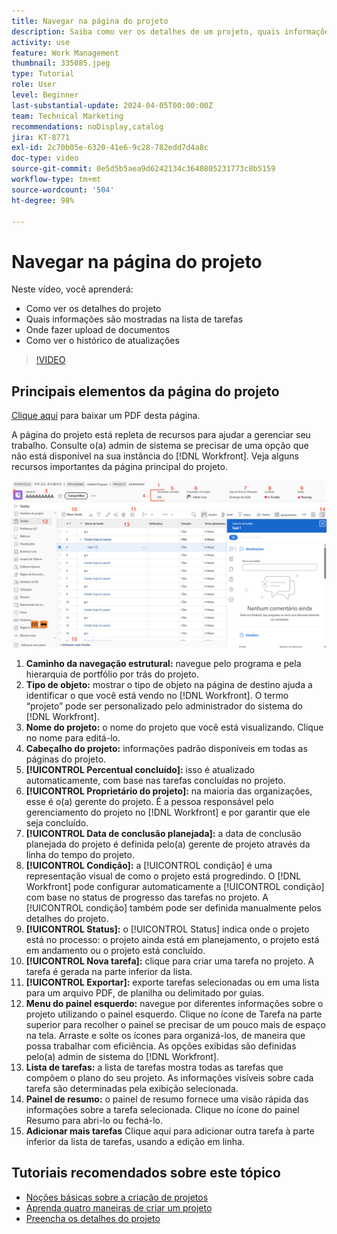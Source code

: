 ```yaml
---
title: Navegar na página do projeto
description: Saiba como ver os detalhes de um projeto, quais informações são mostradas na lista de tarefas, onde fazer upload de documentos e como visualizar o histórico de atualizações no [!DNL  Workfront].
activity: use
feature: Work Management
thumbnail: 335085.jpeg
type: Tutorial
role: User
level: Beginner
last-substantial-update: 2024-04-05T00:00:00Z
team: Technical Marketing
recommendations: noDisplay,catalog
jira: KT-8771
exl-id: 2c70b05e-6320-41e6-9c28-782edd7d4a8c
doc-type: video
source-git-commit: 0e5d5b5aea9d6242134c3640805231773c8b5159
workflow-type: tm+mt
source-wordcount: '504'
ht-degree: 98%

---
```


# Navegar na página do projeto

Neste vídeo, você aprenderá:

* Como ver os detalhes do projeto
* Quais informações são mostradas na lista de tarefas
* Onde fazer upload de documentos
* Como ver o histórico de atualizações

>[!VIDEO](https://video.tv.adobe.com/v/335085/?quality=12&learn=on&enablevpops)

## Principais elementos da página do projeto

[Clique aqui](/help/assets/key-parts-of-the-project-page.pdf) para baixar um PDF desta página.

A página do projeto está repleta de recursos para ajudar a gerenciar seu trabalho. Consulte o(a) admin de sistema se precisar de uma opção que não está disponível na sua instância do [!DNL Workfront]. Veja alguns recursos importantes da página principal do projeto.

![Captura de tela da página do projeto](assets/project-page-graphic-for-planner-v2.png)

1. **Caminho da navegação estrutural:** navegue pelo programa e pela hierarquia de portfólio por trás do projeto.
2. **Tipo de objeto:** mostrar o tipo de objeto na página de destino ajuda a identificar o que você está vendo no [!DNL Workfront]. O termo “projeto” pode ser personalizado pelo administrador do sistema do [!DNL Workfront].
3. **Nome do projeto:** o nome do projeto que você está visualizando. Clique no nome para editá-lo.
4. **Cabeçalho do projeto:** informações padrão disponíveis em todas as páginas do projeto.
5. **[!UICONTROL Percentual concluído]:** isso é atualizado automaticamente, com base nas tarefas concluídas no projeto.
6. **[!UICONTROL Proprietário do projeto]:** na maioria das organizações, esse é o(a) gerente do projeto. É a pessoa responsável pelo gerenciamento do projeto no [!DNL Workfront] e por garantir que ele seja concluído.
7. **[!UICONTROL Data de conclusão planejada]:** a data de conclusão planejada do projeto é definida pelo(a) gerente de projeto através da linha do tempo do projeto.
8. **[!UICONTROL Condição]:** a [!UICONTROL condição] é uma representação visual de como o projeto está progredindo. O [!DNL Workfront] pode configurar automaticamente a [!UICONTROL condição] com base no status de progresso das tarefas no projeto. A [!UICONTROL condição] também pode ser definida manualmente pelos detalhes do projeto.
9. **[!UICONTROL Status]:** o [!UICONTROL Status] indica onde o projeto está no processo: o projeto ainda está em planejamento, o projeto está em andamento ou o projeto está concluído.
10. **[!UICONTROL Nova tarefa]:** clique para criar uma tarefa no projeto. A tarefa é gerada na parte inferior da lista.
11. **[!UICONTROL Exportar]:** exporte tarefas selecionadas ou em uma lista para um arquivo PDF, de planilha ou delimitado por guias.
12. **Menu do painel esquerdo:** navegue por diferentes informações sobre o projeto utilizando o painel esquerdo. Clique no ícone de Tarefa na parte superior para recolher o painel se precisar de um pouco mais de espaço na tela. Arraste e solte os ícones para organizá-los, de maneira que possa trabalhar com eficiência. As opções exibidas são definidas pelo(a) admin de sistema do [!DNL Workfront].
13. **Lista de tarefas:** a lista de tarefas mostra todas as tarefas que compõem o plano do seu projeto. As informações visíveis sobre cada tarefa são determinadas pela exibição selecionada.
14. **Painel de resumo:** o painel de resumo fornece uma visão rápida das informações sobre a tarefa selecionada. Clique no ícone do painel Resumo para abri-lo ou fechá-lo.
15. **Adicionar mais tarefas** Clique aqui para adicionar outra tarefa à parte inferior da lista de tarefas, usando a edição em linha.

## Tutoriais recomendados sobre este tópico

* [Noções básicas sobre a criação de projetos](/help/manage-work/projects/understand-basic-project-creation.md)
* [Aprenda quatro maneiras de criar um projeto](/help/manage-work/projects/understand-other-ways-to-create-projects.md)
* [Preencha os detalhes do projeto](/help/manage-work/projects/fill-in-the-project-details.md)


